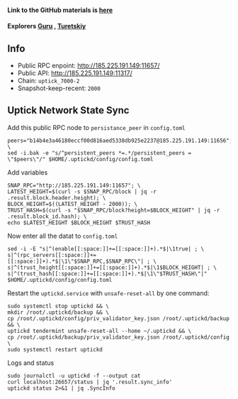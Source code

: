 #### Link to the GitHub materials is [here](https://github.com/UptickNetwork/uptick-testnet/blob/main/uptick_7000-2/README.md)

#### Explorers [Guru](https://haqq.explorers.guru/) , [Turetskiy](https://explorer-turetskiy.xyz/uptick)
## Info
- Public RPC enpoint: http://185.225.191.149:11657/
- Public API: http://185.225.191.149:11317/
- Chain: `uptick_7000-2`
- Snapshot-keep-recent: `2000`

## Uptick Network State Sync
Add this public RPC node to `persistance_peer` in `config.toml`
```
peers="b14b4e3a46180eccf00d816aed5338db925e2237@185.225.191.149:11656"; \
sed -i.bak -e "s/^persistent_peers *=.*/persistent_peers = \"$peers\"/" $HOME/.uptickd/config/config.toml
```
Add variables
```
SNAP_RPC="http://185.225.191.149:11657"; \
LATEST_HEIGHT=$(curl -s $SNAP_RPC/block | jq -r .result.block.header.height); \
BLOCK_HEIGHT=$((LATEST_HEIGHT - 2000)); \
TRUST_HASH=$(curl -s "$SNAP_RPC/block?height=$BLOCK_HEIGHT" | jq -r .result.block_id.hash); \
echo $LATEST_HEIGHT $BLOCK_HEIGHT $TRUST_HASH
```
Now enter all the datat to `config.toml`
```
sed -i -E "s|^(enable[[:space:]]+=[[:space:]]+).*$|\1true| ; \
s|^(rpc_servers[[:space:]]+=[[:space:]]+).*$|\1\"$SNAP_RPC,$SNAP_RPC\"| ; \
s|^(trust_height[[:space:]]+=[[:space:]]+).*$|\1$BLOCK_HEIGHT| ; \
s|^(trust_hash[[:space:]]+=[[:space:]]+).*$|\1\"$TRUST_HASH\"|" $HOME/.uptickd/config/config.toml
```
Restart the `uptickd.service` with `unsafe-reset-all` by one command:
```
sudo systemctl stop uptickd && \
mkdir /root/.uptickd/backup && \
cp /root/.uptickd/config/priv_validator_key.json /root/.uptickd/backup && \
uptickd tendermint unsafe-reset-all --home ~/.uptickd && \
cp /root/.uptickd/backup/priv_validator_key.json /root/.uptickd/config \
sudo systemctl restart uptickd
```

Logs and status
```
sudo journalctl -u uptickd -f --output cat
curl localhost:26657/status | jq '.result.sync_info'
uptickd status 2>&1 | jq .SyncInfo
```
